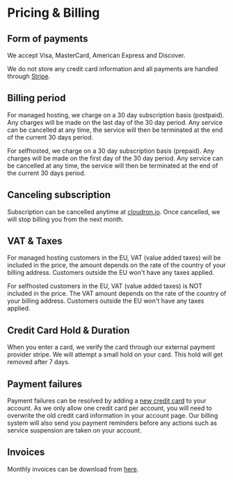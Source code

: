 # Pricing & Billing

## Form of payments

We accept Visa, MasterCard, American Express and Discover.

We do not store any credit card information and all payments are handled through [Stripe](https://stripe.com).

## Billing period

For managed hosting, we charge on a 30 day subscription basis (postpaid). Any charges will be made on the last day
of the 30 day period. Any service can be cancelled at any time, the service will then
be terminated at the end of the current 30 days period.

For selfhosted, we charge on a 30 day subscription basis (prepaid). Any charges will be made on the first day
of the 30 day period. Any service can be cancelled at any time, the service will then
be terminated at the end of the current 30 days period.

## Canceling subscription

Subscription can be cancelled anytime at [cloudron.io](/console.html#/userprofile?view=subscriptions).
Once cancelled, we will stop billing you from the next month.

## VAT & Taxes

For managed hosting customers in the EU, VAT (value added taxes) will be included in the price, the amount depends
on the rate of the country of your billing address. Customers outside the EU won't have any taxes applied.

For selfhosted customers in the EU, VAT (value added taxes) is NOT included in the price. The VAT amount depends
on the rate of the country of your billing address. Customers outside the EU won't have any taxes applied.

## Credit Card Hold & Duration

When you enter a card, we verify the card through our external payment provider stripe.
We will attempt a small hold on your card. This hold will get removed after 7 days.

## Payment failures

Payment failures can be resolved by adding a [new credit card](/console.html#/userprofile?view=credit_card)
to your account. As we only allow one credit card per account, you will need to overwrite the old credit card information in your
account page. Our billing system will also send you payment reminders before any actions such
as service suspension are taken on your account.

## Invoices

Monthly invoices can be download from [here](/console.html#/userprofile?view=invoice_list).

